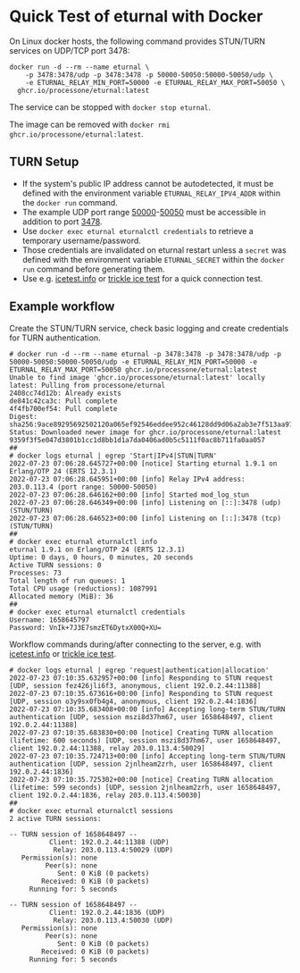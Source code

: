 # Quick Test of eturnal with Docker

On Linux docker hosts, the following command provides STUN/TURN services on
UDP/TCP port 3478:

```
docker run -d --rm --name eturnal \
    -p 3478:3478/udp -p 3478:3478 -p 50000-50050:50000-50050/udp \
    -e ETURNAL_RELAY_MIN_PORT=50000 -e ETURNAL_RELAY_MAX_PORT=50050 \
  ghcr.io/processone/eturnal:latest
```

The service can be stopped with `docker stop eturnal`.

The image can be removed with `docker rmi ghcr.io/processone/eturnal:latest`.

## TURN Setup

- If the system's public IP address cannot be autodetected, it must be defined
  with the environment variable `ETURNAL_RELAY_IPV4_ADDR` within the `docker run` command.
- The example UDP port range [50000][1]-[50050][2] must be accessible in addition to
  port [3478][3].
- Use `docker exec eturnal eturnalctl credentials` to retrieve a
  temporary username/password.
- Those credentials are invalidated on eturnal restart unless a `secret` was
  defined with the environment variable `ETURNAL_SECRET` within the `docker run` command before generating them.
- Use e.g. [icetest.info][4] or [trickle ice test][5] for a quick connection test.

## Example workflow

Create the STUN/TURN service, check basic logging and create credentials for TURN authentication.

```shell
# docker run -d --rm --name eturnal -p 3478:3478 -p 3478:3478/udp -p 50000-50050:50000-50050/udp -e ETURNAL_RELAY_MIN_PORT=50000 -e ETURNAL_RELAY_MAX_PORT=50050 ghcr.io/processone/eturnal:latest
Unable to find image 'ghcr.io/processone/eturnal:latest' locally
latest: Pulling from processone/eturnal
2408cc74d12b: Already exists 
de841c42ca3c: Pull complete 
4f4fb700ef54: Pull complete 
Digest: sha256:9ace89295692502120a065ef92546eddee952c46128dd9d06a2ab3e7f513aa97
Status: Downloaded newer image for ghcr.io/processone/eturnal:latest
9359f3f5e047d3801b1cc1d8bb1d1a7da0406ad0b5c5111f0ac8b711fa0aa057
##
# docker logs eturnal | egrep 'Start|IPv4|STUN|TURN'
2022-07-23 07:06:28.645727+00:00 [notice] Starting eturnal 1.9.1 on Erlang/OTP 24 (ERTS 12.3.1)
2022-07-23 07:06:28.645951+00:00 [info] Relay IPv4 address: 203.0.113.4 (port range: 50000-50050)
2022-07-23 07:06:28.646162+00:00 [info] Started mod_log_stun
2022-07-23 07:06:28.646349+00:00 [info] Listening on [::]:3478 (udp) (STUN/TURN)
2022-07-23 07:06:28.646523+00:00 [info] Listening on [::]:3478 (tcp) (STUN/TURN)
##
# docker exec eturnal eturnalctl info
eturnal 1.9.1 on Erlang/OTP 24 (ERTS 12.3.1)
Uptime: 0 days, 0 hours, 0 minutes, 20 seconds
Active TURN sessions: 0
Processes: 73
Total length of run queues: 1
Total CPU usage (reductions): 1087991
Allocated memory (MiB): 36
##
# docker exec eturnal eturnalctl credentials
Username: 1658645797
Password: VnIk+7J3E7smzET6DytxX00Q+XU=
```

Workflow commands during/after connecting to the server, e.g. with [icetest.info][4] or [trickle ice test][5].

```shell
# docker logs eturnal | egrep 'request|authentication|allocation'
2022-07-23 07:10:35.632957+00:00 [info] Responding to STUN request [UDP, session fez426jli6f3, anonymous, client 192.0.2.44:11388]
2022-07-23 07:10:35.673616+00:00 [info] Responding to STUN request [UDP, session o3y9sx0fb4g4, anonymous, client 192.0.2.44:1836]
2022-07-23 07:10:35.683408+00:00 [info] Accepting long-term STUN/TURN authentication [UDP, session mszi8d37hm67, user 1658648497, client 192.0.2.44:11388]
2022-07-23 07:10:35.683830+00:00 [notice] Creating TURN allocation (lifetime: 600 seconds) [UDP, session mszi8d37hm67, user 1658648497, client 192.0.2.44:11388, relay 203.0.113.4:50029]
2022-07-23 07:10:35.724713+00:00 [info] Accepting long-term STUN/TURN authentication [UDP, session 2jnlheam2zrh, user 1658648497, client 192.0.2.44:1836]
2022-07-23 07:10:35.725302+00:00 [notice] Creating TURN allocation (lifetime: 599 seconds) [UDP, session 2jnlheam2zrh, user 1658648497, client 192.0.2.44:1836, relay 203.0.113.4:50030]
##
# docker exec eturnal eturnalctl sessions
2 active TURN sessions:

-- TURN session of 1658648497 --
          Client: 192.0.2.44:11388 (UDP)
           Relay: 203.0.113.4:50029 (UDP)
   Permission(s): none
         Peer(s): none
            Sent: 0 KiB (0 packets)
        Received: 0 KiB (0 packets)
     Running for: 5 seconds

-- TURN session of 1658648497 --
          Client: 192.0.2.44:1836 (UDP)
           Relay: 203.0.113.4:50030 (UDP)
   Permission(s): none
         Peer(s): none
            Sent: 0 KiB (0 packets)
        Received: 0 KiB (0 packets)
     Running for: 5 seconds
```

[1]: https://eturnal.net/documentation/#relay_min_port
[2]: https://eturnal.net/documentation/#relay_max_port
[3]: https://eturnal.net/documentation/#listen
[4]: https://icetest.info/
[5]: https://webrtc.github.io/samples/src/content/peerconnection/trickle-ice/

